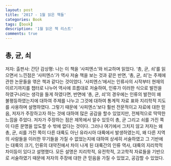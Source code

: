 ```yaml
---
layout: post
title: '2017 - 1월 읽은 책들'
categories: Book
tags: [book]
description: '1월 읽은 책 리스트'
comments: true
---
```



## 총, 균, 쇠
저자: 
출판사: 
간단 감상평: 나는 이 책을 ‘사피엔스’와 비교하며 읽었다. ‘총, 균, 쇠’를 읽으면서 느낀점은  ‘사피엔스’가 역사 저술 책을 보는 것과 같은 반면, ‘총, 균, 쇠’는 주제에 관한 논문들을 엮은 책과 같다는 것이었다. ‘사피엔스’에서는 인류사의 시작부터 현재의 이르기까지를 챕터로 나누어 역사에 흐름대로 저술하여, 인류가 이러한 식으로 발전을 하였구나라는 생각을 들게 하였다면, 반면에 ‘총, 균, 쇠’의 경우에는 인류의 발전이 왜 불평등하였는지에 대하여 주제를 나누고 그것에 대하여 통계적 자료 표와 지리학적 지도를 사용하며 설명하였다. 그렇기 때문에 ‘사피엔스’보다 훨씬 전문적이고 자료에 대한 믿음, 저자가 주장하고자 하는 것에 대하여 많은 공감을 할수 있었지만, 전체적으로 딱딱한 느낌을 주었다. 저자가 주장하는 점은 제목에서 알수 있듯이 총, 균 그리고 쇠를 가진 쪽이 다른 문명을 압도할 수 밖에 없다는 것이다. 그러나 여기에서 그치지 않고 저자는 왜 총, 균, 쇠를 가진 쪽이 다른 대륙도 아닌 유라시아 대륙에서 발생하였는지, 왜 다른 지역의 사람들을 이러한 무기들을 가질 수 없었는지에 대하여 상세히 서술하였고 그 기반에는 대륙의 크기, 인류의 대약진에서 차이 나게 된 대륙간의 인류 역사, 대륙의 지리학적 차이등이 있다고 설명했다. 모든 설명은 지리학적, 유전학적, 고고학적 자료들을 기반으로 서술하였기 때문에 저자의 주장에 대한 큰 믿음을 가질 수 있었고, 공감할 수 있었다.
